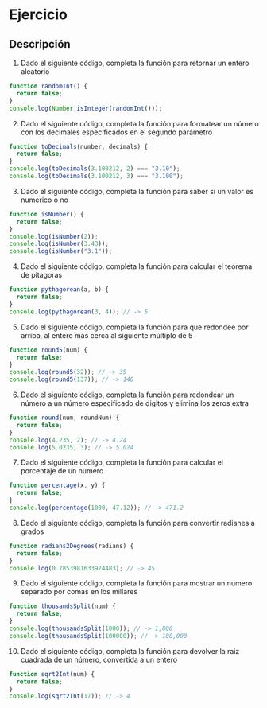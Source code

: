 # Ejercicio

## Descripción

1. Dado el siguiente código, completa la función para retornar un entero aleatorio

```js
function randomInt() {
  return false;
}
console.log(Number.isInteger(randomInt()));
```

2. Dado el siguiente código, completa la función para formatear un número con los decimales especificados en el segundo parámetro

```js
function toDecimals(number, decimals) {
  return false;
}
console.log(toDecimals(3.100212, 2) === "3.10");
console.log(toDecimals(3.100212, 3) === "3.100");
```

3. Dado el siguiente código, completa la función para saber si un valor es numerico o no

```js
function isNumber() {
  return false;
}
console.log(isNumber(2));
console.log(isNumber(3.43));
console.log(isNumber("3.1"));
```

4. Dado el siguiente código, completa la función para calcular el teorema de pitagoras

```js
function pythagorean(a, b) {
  return false;
}
console.log(pythagorean(3, 4)); // -> 5
```

5. Dado el siguiente código, completa la función para que redondee por arriba, al entero más cerca al siguiente múltiplo de 5

```js
function round5(num) {
  return false;
}
console.log(round5(32)); // -> 35
console.log(round5(137)); // -> 140
```

6. Dado el siguiente código, completa la función para redondear un número a un número especificado de digitos y elimina los zeros extra

```js
function round(num, roundNum) {
  return false;
}
console.log(4.235, 2); // -> 4.24
console.log(5.0235, 3); // -> 5.024
```

7. Dado el siguiente código, completa la función para calcular el porcentaje de un numero

```js
function percentage(x, y) {
  return false;
}
console.log(percentage(1000, 47.12)); // -> 471.2
```

8. Dado el siguiente código, completa la función para convertir radianes a grados

```js
function radians2Degrees(radians) {
  return false;
}
console.log(0.7853981633974483); // -> 45
```

9. Dado el siguiente código, completa la función para mostrar un numero separado por comas en los millares

```js
function thousandsSplit(num) {
  return false;
}
console.log(thousandsSplit(1000)); // -> 1,000
console.log(thousandsSplit(100000)); // -> 100,000
```

10. Dado el siguiente código, completa la función para devolver la raiz cuadrada de un número, convertida a un entero

```js
function sqrt2Int(num) {
  return false;
}
console.log(sqrt2Int(17)); // -> 4
```
